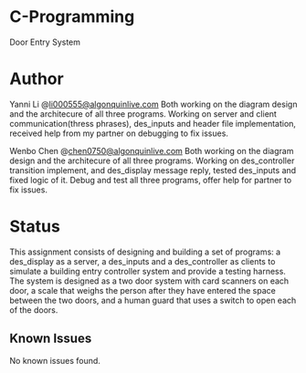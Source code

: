 # C-Programming
Door Entry System
# Author
Yanni Li
@li000555@algonquinlive.com
Both working on the diagram design and the architecure of all three programs.
Working on server and client communication(thress phrases), des_inputs and header file implementation, received help from my partner on debugging to fix issues.

Wenbo Chen
@chen0750@algonquinlive.com
Both working on the diagram design and the architecure of all three programs.
Working on des_controller transition implement, and des_display message reply, tested des_inputs and fixed logic of it. Debug and test all three programs, offer help for partner to fix issues.

# Status
This assignment consists of designing and building a set of programs: a des_display as a server, a des_inputs and a des_controller as clients to simulate a building entry controller system and provide a testing harness. The system is designed as a two door system with card scanners on each door, a scale that weighs the person after they have entered the space between the two doors, and a human guard that uses a switch to open each of the doors.

## Known Issues
No known issues found.
